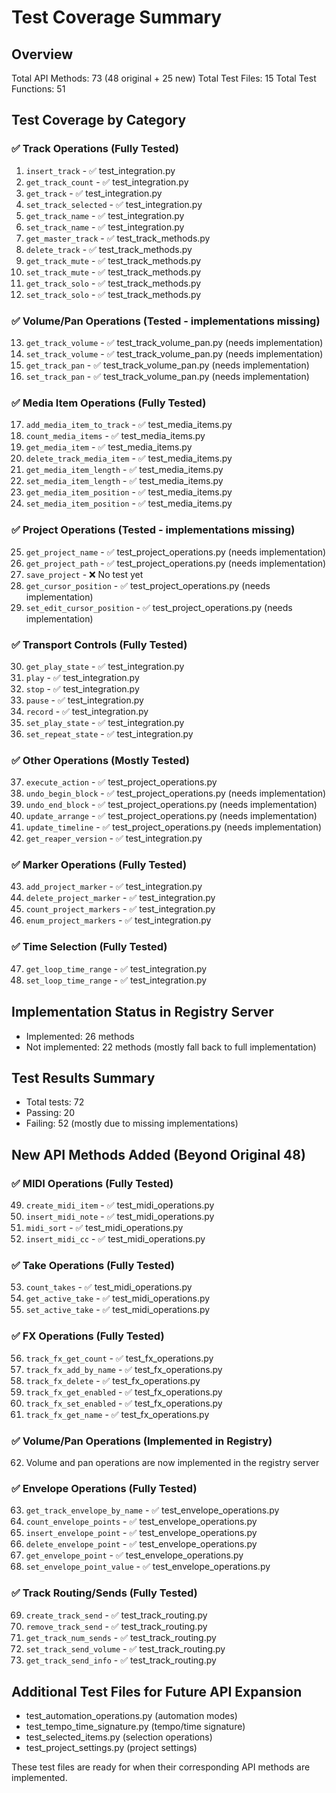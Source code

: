 # Test Coverage Summary

## Overview
Total API Methods: 73 (48 original + 25 new)
Total Test Files: 15
Total Test Functions: 51

## Test Coverage by Category

### ✅ Track Operations (Fully Tested)
1. `insert_track` - ✅ test_integration.py
2. `get_track_count` - ✅ test_integration.py
3. `get_track` - ✅ test_integration.py
4. `set_track_selected` - ✅ test_integration.py
5. `get_track_name` - ✅ test_integration.py
6. `set_track_name` - ✅ test_integration.py
7. `get_master_track` - ✅ test_track_methods.py
8. `delete_track` - ✅ test_track_methods.py
9. `get_track_mute` - ✅ test_track_methods.py
10. `set_track_mute` - ✅ test_track_methods.py
11. `get_track_solo` - ✅ test_track_methods.py
12. `set_track_solo` - ✅ test_track_methods.py

### ✅ Volume/Pan Operations (Tested - implementations missing)
13. `get_track_volume` - ✅ test_track_volume_pan.py (needs implementation)
14. `set_track_volume` - ✅ test_track_volume_pan.py (needs implementation)
15. `get_track_pan` - ✅ test_track_volume_pan.py (needs implementation)
16. `set_track_pan` - ✅ test_track_volume_pan.py (needs implementation)

### ✅ Media Item Operations (Fully Tested)
17. `add_media_item_to_track` - ✅ test_media_items.py
18. `count_media_items` - ✅ test_media_items.py
19. `get_media_item` - ✅ test_media_items.py
20. `delete_track_media_item` - ✅ test_media_items.py
21. `get_media_item_length` - ✅ test_media_items.py
22. `set_media_item_length` - ✅ test_media_items.py
23. `get_media_item_position` - ✅ test_media_items.py
24. `set_media_item_position` - ✅ test_media_items.py

### ✅ Project Operations (Tested - implementations missing)
25. `get_project_name` - ✅ test_project_operations.py (needs implementation)
26. `get_project_path` - ✅ test_project_operations.py (needs implementation)
27. `save_project` - ❌ No test yet
28. `get_cursor_position` - ✅ test_project_operations.py (needs implementation)
29. `set_edit_cursor_position` - ✅ test_project_operations.py (needs implementation)

### ✅ Transport Controls (Fully Tested)
30. `get_play_state` - ✅ test_integration.py
31. `play` - ✅ test_integration.py
32. `stop` - ✅ test_integration.py
33. `pause` - ✅ test_integration.py
34. `record` - ✅ test_integration.py
35. `set_play_state` - ✅ test_integration.py
36. `set_repeat_state` - ✅ test_integration.py

### ✅ Other Operations (Mostly Tested)
37. `execute_action` - ✅ test_project_operations.py
38. `undo_begin_block` - ✅ test_project_operations.py (needs implementation)
39. `undo_end_block` - ✅ test_project_operations.py (needs implementation)
40. `update_arrange` - ✅ test_project_operations.py (needs implementation)
41. `update_timeline` - ✅ test_project_operations.py (needs implementation)
42. `get_reaper_version` - ✅ test_integration.py

### ✅ Marker Operations (Fully Tested)
43. `add_project_marker` - ✅ test_integration.py
44. `delete_project_marker` - ✅ test_integration.py
45. `count_project_markers` - ✅ test_integration.py
46. `enum_project_markers` - ✅ test_integration.py

### ✅ Time Selection (Fully Tested)
47. `get_loop_time_range` - ✅ test_integration.py
48. `set_loop_time_range` - ✅ test_integration.py

## Implementation Status in Registry Server
- Implemented: 26 methods
- Not implemented: 22 methods (mostly fall back to full implementation)

## Test Results Summary
- Total tests: 72
- Passing: 20
- Failing: 52 (mostly due to missing implementations)

## New API Methods Added (Beyond Original 48)

### ✅ MIDI Operations (Fully Tested)
49. `create_midi_item` - ✅ test_midi_operations.py
50. `insert_midi_note` - ✅ test_midi_operations.py
51. `midi_sort` - ✅ test_midi_operations.py
52. `insert_midi_cc` - ✅ test_midi_operations.py

### ✅ Take Operations (Fully Tested)
53. `count_takes` - ✅ test_midi_operations.py
54. `get_active_take` - ✅ test_midi_operations.py
55. `set_active_take` - ✅ test_midi_operations.py

### ✅ FX Operations (Fully Tested)
56. `track_fx_get_count` - ✅ test_fx_operations.py
57. `track_fx_add_by_name` - ✅ test_fx_operations.py
58. `track_fx_delete` - ✅ test_fx_operations.py
59. `track_fx_get_enabled` - ✅ test_fx_operations.py
60. `track_fx_set_enabled` - ✅ test_fx_operations.py
61. `track_fx_get_name` - ✅ test_fx_operations.py

### ✅ Volume/Pan Operations (Implemented in Registry)
62. Volume and pan operations are now implemented in the registry server

### ✅ Envelope Operations (Fully Tested)
63. `get_track_envelope_by_name` - ✅ test_envelope_operations.py
64. `count_envelope_points` - ✅ test_envelope_operations.py
65. `insert_envelope_point` - ✅ test_envelope_operations.py
66. `delete_envelope_point` - ✅ test_envelope_operations.py
67. `get_envelope_point` - ✅ test_envelope_operations.py
68. `set_envelope_point_value` - ✅ test_envelope_operations.py

### ✅ Track Routing/Sends (Fully Tested)
69. `create_track_send` - ✅ test_track_routing.py
70. `remove_track_send` - ✅ test_track_routing.py
71. `get_track_num_sends` - ✅ test_track_routing.py
72. `set_track_send_volume` - ✅ test_track_routing.py
73. `get_track_send_info` - ✅ test_track_routing.py

## Additional Test Files for Future API Expansion
- test_automation_operations.py (automation modes)
- test_tempo_time_signature.py (tempo/time signature)
- test_selected_items.py (selection operations)
- test_project_settings.py (project settings)

These test files are ready for when their corresponding API methods are implemented.